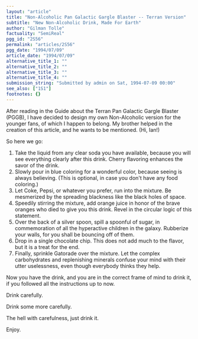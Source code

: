 ```yaml
---
layout: "article"
title: "Non-Alcoholic Pan Galactic Gargle Blaster -- Terran Version"
subtitle: "New Non-Alcoholic Drink, Made For Earth"
author: "Gilman Tolle"
factuality: "SemiReal"
pgg_id: "2S56"
permalink: "articles/2S56"
pgg_date: "1994/07/09"
article_date: "1994/07/09"
alternative_title_1: ""
alternative_title_2: ""
alternative_title_3: ""
alternative_title_4: ""
submission_string: "Submitted by admin on Sat, 1994-07-09 00:00"
see_also: ["1S1"]
footnotes: {}
---
```

<div>
<p>After reading in the Guide about the Terran Pan Galactic Gargle Blaster (PGGB), I have decided to design my own Non-Alcoholic version for the younger fans, of which I happen to belong. My brother helped in the creation of this article, and he wants to be mentioned. (Hi, Ian!)</p>
<p>So here we go:</p>
<ol>
<li value="1">Take the liquid from any clear soda you have available, because you will see everything clearly after this drink. Cherry flavoring enhances the savor of the drink.</li>
<li value="2">Slowly pour in blue coloring for a wonderful color, because seeing is always believing. (This is optional, in case you don't have any food coloring.)</li>
<li value="3">Let Coke, Pepsi, or whatever you prefer, run into the mixture. Be mesmerized by the spreading blackness like the black holes of space.</li>
<li value="4">Speedily stirring the mixture, add orange juice in honor of the brave oranges who died to give you this drink. Revel in the circular logic of this statement.</li>
<li value="5">Over the back of a silver spoon, spill a spoonful of sugar, in commemoration of all the hyperactive children in the galaxy. Rubberize your walls, for you shall be bouncing off of them.</li>
<li value="6">Drop in a single chocolate chip. This does not add much to the flavor, but it is a treat for the end.</li>
<li value="7">Finally, sprinkle Gatorade over the mixture. Let the complex carbohydrates and replenishing minerals confuse your mind with their utter uselessness, even though everybody thinks they help.</li>
</ol>
<p>Now you have the drink, and you are in the correct frame of mind to drink it, if you followed all the instructions up to now.</p>
<p>Drink carefully.</p>
<p>Drink some more carefully.</p>
<p>The hell with carefulness, just drink it.</p>
<p>Enjoy.</p>
</div>
